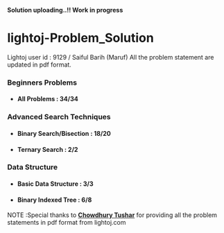 **Solution uploading..!! Work in progress**

# lightoj-Problem_Solution

Lightoj user id : 9129 / Saiful Barih (Maruf)
All the problem statement are updated in pdf format.

### Beginners Problems 
 - #### All Problems : 34/34

### Advanced Search Techniques
 - #### Binary Search/Bisection : 18/20
 - #### Ternary Search : 2/2
### Data Structure
 - #### Basic Data Structure : 3/3
 - #### Binary Indexed Tree : 6/8

NOTE :Special thanks to [**Chowdhury Tushar**](https://www.facebook.com/cTushar.bd) for providing all the problem statements in pdf format from lightoj.com
